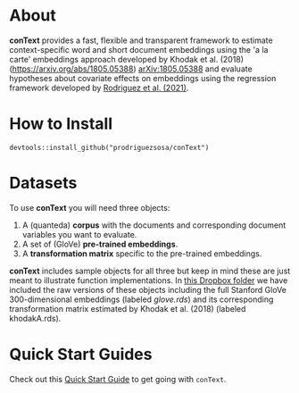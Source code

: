 # About

**conText** provides a fast, flexible and transparent framework to estimate context-specific word and short document embeddings using the 'a la carte' embeddings approach developed by Khodak et al. (2018)(https://arxiv.org/abs/1805.05388) <arXiv:1805.05388> and evaluate hypotheses about covariate effects on embeddings using the regression framework developed by [Rodriguez et al. (2021)](https://github.com/prodriguezsosa/EmbeddingRegression).

# How to Install

`devtools::install_github("prodriguezsosa/conText")`

# Datasets

To use **conText** you will need three objects: 

1. A (quanteda) **corpus** with the documents and corresponding document variables you want to evaluate.
2. A set of (GloVe) **pre-trained embeddings**.
3. A **transformation matrix** specific to the pre-trained embeddings.

**conText** includes sample objects for all three but keep in mind these are just meant to illustrate function implementations. In [this Dropbox folder](https://www.dropbox.com/sh/jsyrag7opfo7l7i/AAB1z7tumLuKihGu2-FDmhmKa?dl=0) we have included the raw versions of these objects including the full Stanford GloVe 300-dimensional embeddings (labeled _glove.rds_) and its corresponding transformation matrix estimated by Khodak et al. (2018) (labeled khodakA.rds).

# Quick Start Guides

Check out this [Quick Start Guide](https://github.com/prodriguezsosa/conText/blob/develop/vignettes/quickstart.md) to get going with `conText`.

